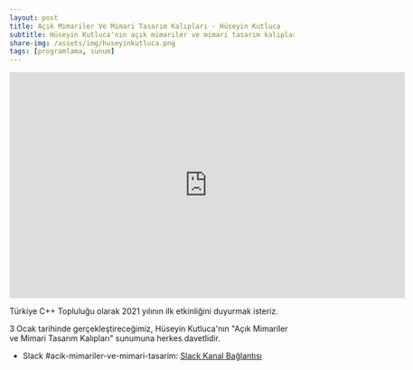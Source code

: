```yaml
---
layout: post
title: Açık Mimariler Ve Mimari Tasarım Kalıpları - Hüseyin Kutluca
subtitle: Hüseyin Kutluca'nın açık mimariler ve mimari tasarım kalıpları sunumu
share-img: /assets/img/huseyinkutluca.png
tags: [programlama, sunum]
---
```


<iframe width="700" height="400" src="https://www.youtube.com/embed/GBqgEgJTXHM" frameborder="0" allow="accelerometer; autoplay; clipboard-write; encrypted-media; gyroscope; picture-in-picture" allowfullscreen></iframe>

Türkiye C++ Topluluğu olarak 2021 yılının ilk etkinliğini duyurmak isteriz.

3 Ocak tarihinde gerçekleştireceğimiz, Hüseyin Kutluca'nın "Açık Mimariler ve Mimari Tasarım Kalıpları" sunumuna herkes davetlidir.

- Slack #acik-mimariler-ve-mimari-tasarim: [Slack Kanal Bağlantısı](https://trcpp.slack.com/archives/C01HMC3BNPM)